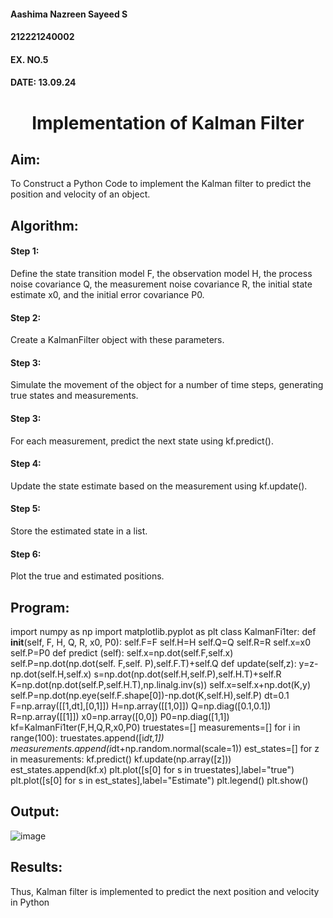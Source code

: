 <H4>Aashima Nazreen Sayeed S</H4>
<H4>212221240002</H4>
<H4>EX. NO.5</H4>
<H4>DATE: 13.09.24</H4>
<H1 ALIGN =CENTER> Implementation of Kalman Filter</H1>

## Aim:
To Construct a Python Code to implement the Kalman filter to predict the position and velocity of an object.
## Algorithm:
#### Step 1: 
Define the state transition model F, the observation model H, the process noise covariance Q, the measurement noise covariance R, the initial state estimate x0, and the initial error covariance P0.
#### Step 2: 
Create a KalmanFilter object with these parameters.
#### Step 3: 
Simulate the movement of the object for a number of time steps, generating true states and measurements. 
#### Step 3: 
For each measurement, predict the next state using kf.predict().
#### Step 4: 
Update the state estimate based on the measurement using kf.update().
#### Step 5: 
Store the estimated state in a list.
#### Step 6: 
Plot the true and estimated positions.
## Program:

import numpy as np
import matplotlib.pyplot as plt
class KalmanFi1ter:
    def __init__(self, F, H, Q, R, x0, P0):
        self.F=F
        self.H=H
        self.Q=Q
        self.R=R
        self.x=x0
        self.P=P0
    def predict (self):
        self.x=np.dot(self.F,self.x)
        self.P=np.dot(np.dot(self. F,self. P),self.F.T)+self.Q
    def update(self,z):
        y=z-np.dot(self.H,self.x)
        s=np.dot(np.dot(self.H,self.P),self.H.T)+self.R
        K=np.dot(np.dot(self.P,self.H.T),np.linalg.inv(s))
        self.x=self.x+np.dot(K,y)
        self.P=np.dot(np.eye(self.F.shape[0])-np.dot(K,self.H),self.P)
dt=0.1
F=np.array([[1,dt],[0,1]])
H=np.array([[1,0]])
Q=np.diag([0.1,0.1])
R=np.array([[1]])
x0=np.array([0,0])
P0=np.diag([1,1])
kf=KalmanFi1ter(F,H,Q,R,x0,P0)
truestates=[]
measurements=[]
for i in range(100):
    truestates.append([i*dt,1])
    measurements.append(i*dt+np.random.normal(scale=1))
est_states=[]
for z in measurements:
    kf.predict()
    kf.update(np.array([z]))
    est_states.append(kf.x)
plt.plot([s[0] for s in truestates],label="true")
plt.plot([s[0] for s in est_states],label="Estimate")
plt.legend()
plt.show()

## Output:
![image](https://github.com/user-attachments/assets/2797ea7a-8018-44f9-adf1-d63f228ec3b4)

## Results:
Thus, Kalman filter is implemented to predict the next position and   velocity in Python

